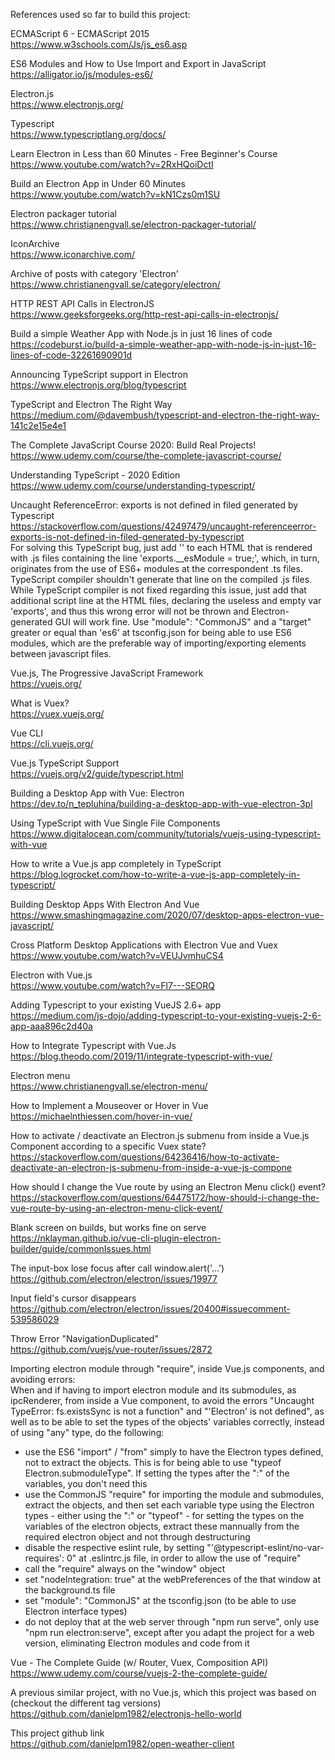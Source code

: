 References used so far to build this project:

ECMAScript 6 - ECMAScript 2015<br>
https://www.w3schools.com/Js/js_es6.asp

ES6 Modules and How to Use Import and Export in JavaScript<br>
https://alligator.io/js/modules-es6/

Electron.js<br>
https://www.electronjs.org/

Typescript<br>
https://www.typescriptlang.org/docs/

Learn Electron in Less than 60 Minutes - Free Beginner's Course<br>
https://www.youtube.com/watch?v=2RxHQoiDctI

Build an Electron App in Under 60 Minutes<br>
https://www.youtube.com/watch?v=kN1Czs0m1SU

Electron packager tutorial<br>
https://www.christianengvall.se/electron-packager-tutorial/

IconArchive<br>
https://www.iconarchive.com/

Archive of posts with category 'Electron'<br>
https://www.christianengvall.se/category/electron/

HTTP REST API Calls in ElectronJS<br>
https://www.geeksforgeeks.org/http-rest-api-calls-in-electronjs/

Build a simple Weather App with Node.js in just 16 lines of code<br>
https://codeburst.io/build-a-simple-weather-app-with-node-js-in-just-16-lines-of-code-32261690901d

Announcing TypeScript support in Electron<br>
https://www.electronjs.org/blog/typescript

TypeScript and Electron The Right Way<br>
https://medium.com/@davembush/typescript-and-electron-the-right-way-141c2e15e4e1

The Complete JavaScript Course 2020: Build Real Projects!<br>
https://www.udemy.com/course/the-complete-javascript-course/

Understanding TypeScript - 2020 Edition<br>
https://www.udemy.com/course/understanding-typescript/

Uncaught ReferenceError: exports is not defined in filed generated by Typescript<br>
https://stackoverflow.com/questions/42497479/uncaught-referenceerror-exports-is-not-defined-in-filed-generated-by-typescript<br>
For solving this TypeScript bug, just add '<script> var exports = {}; </script>' to each HTML that is rendered with .js files containing the line 'exports.__esModule = true;', which, in turn, originates from the use of ES6+ modules at the correspondent .ts files. TypeScript compiler shouldn't generate that line on the compiled .js files. While TypeScript compiler is not fixed regarding this issue, just add that additional script line at the HTML files, declaring the useless and empty var 'exports', and thus this wrong error will not be thrown and Electron-generated GUI will work fine. Use "module": "CommonJS" and a "target" greater or equal than 'es6' at tsconfig.json for being able to use ES6 modules, which are the preferable way of importing/exporting elements between javascript files.

Vue.js, The Progressive JavaScript Framework<br>
https://vuejs.org/

What is Vuex?<br>
https://vuex.vuejs.org/

Vue CLI<br>
https://cli.vuejs.org/

Vue.js TypeScript Support<br>
https://vuejs.org/v2/guide/typescript.html

Building a Desktop App with Vue: Electron<br>
https://dev.to/n_tepluhina/building-a-desktop-app-with-vue-electron-3pl

Using TypeScript with Vue Single File Components<br>
https://www.digitalocean.com/community/tutorials/vuejs-using-typescript-with-vue

How to write a Vue.js app completely in TypeScript<br>
https://blog.logrocket.com/how-to-write-a-vue-js-app-completely-in-typescript/

Building Desktop Apps With Electron And Vue<br>
https://www.smashingmagazine.com/2020/07/desktop-apps-electron-vue-javascript/

Cross Platform Desktop Applications with Electron Vue and Vuex<br>
https://www.youtube.com/watch?v=VEUJvmhuCS4

Electron with Vue.js<br>
https://www.youtube.com/watch?v=Fl7---SEORQ

Adding Typescript to your existing VueJS 2.6+ app<br>
https://medium.com/js-dojo/adding-typescript-to-your-existing-vuejs-2-6-app-aaa896c2d40a

How to Integrate Typescript with Vue.Js<br>
https://blog.theodo.com/2019/11/integrate-typescript-with-vue/

Electron menu<br>
https://www.christianengvall.se/electron-menu/

How to Implement a Mouseover or Hover in Vue<br>
https://michaelnthiessen.com/hover-in-vue/

How to activate / deactivate an Electron.js submenu from inside a Vue.js Component according to a specific Vuex state?<br>
https://stackoverflow.com/questions/64236416/how-to-activate-deactivate-an-electron-js-submenu-from-inside-a-vue-js-compone

How should I change the Vue route by using an Electron Menu click() event?
https://stackoverflow.com/questions/64475172/how-should-i-change-the-vue-route-by-using-an-electron-menu-click-event/

Blank screen on builds, but works fine on serve
https://nklayman.github.io/vue-cli-plugin-electron-builder/guide/commonIssues.html

The input-box lose focus after call window.alert('...')<br>
https://github.com/electron/electron/issues/19977

Input field's cursor disappears<br>
https://github.com/electron/electron/issues/20400#issuecomment-539586029

Throw Error "NavigationDuplicated"<br>
https://github.com/vuejs/vue-router/issues/2872

Importing electron module through "require", inside Vue.js components, and avoiding errors:<br>
When and if having to import electron module and its submodules, as ipcRenderer, from inside a Vue component, to avoid the errors "Uncaught TypeError: fs.existsSync is not a function" and "'Electron' is not defined", as well as to be able to set the types of the objects' variables correctly, instead of using "any" type, do the following:
- use the ES6 "import" / "from" simply to have the Electron types defined, not to extract the objects. This is for being able to use "typeof Electron.submoduleType". If setting the types after the ":" of the variables, you don't need this
- use the CommonJS "require" for importing the module and submodules, extract the objects, and then set each variable type using the Electron types - either using the ":" or "typeof" - for setting the types on the variables of the electron objects, extract these mannually from the required electron object and not through destructuring
- disable the respective eslint rule, by setting "'@typescript-eslint/no-var-requires': 0" at .eslintrc.js file, in order to allow the use of "require" 
- call the "require" always on the "window" object
- set "nodeIntegration: true" at the webPreferences of the that window at the background.ts file
- set "module": "CommonJS" at the tsconfig.json (to be able to use Electron interface types)
- do not deploy that at the web server through "npm run serve", only use "npm run electron:serve", except after you adapt the project for a web version, eliminating Electron modules and code from it

Vue - The Complete Guide (w/ Router, Vuex, Composition API)<br>
https://www.udemy.com/course/vuejs-2-the-complete-guide/

A previous similar project, with no Vue.js, which this project was based on<br>
(checkout the different tag versions)<br>
https://github.com/danielpm1982/electronjs-hello-world

This project github link<br>
https://github.com/danielpm1982/open-weather-client
